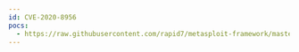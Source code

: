 ```yaml
---
id: CVE-2020-8956
pocs:
  - https://raw.githubusercontent.com/rapid7/metasploit-framework/master/modules/post/windows/gather/credentials/pulse_secure.rb
---
```


